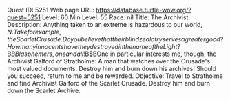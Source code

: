 Quest ID: 5251
Web page URL: https://database.turtle-wow.org/?quest=5251
Level: 60
Min Level: 55
Race: nil
Title: The Archivist
Description: Anything taken to an extreme is hazardous to our world, $N. Take for example, the Scarlet Crusade. Do you believe that their blind zealotry serves a greater good? How many innocents have they destroyed in the name of the Light?$B$BBlasphemers, one and all!$B$BOne in particular interests me, though; the Archivist Galford of Stratholme: A man that watches over the Crusade's most valued documents. Destroy him and burn down his archives! Should you succeed, return to me and be rewarded.
Objective: Travel to Stratholme and find Archivist Galford of the Scarlet Crusade. Destroy him and burn down the Scarlet Archive.
